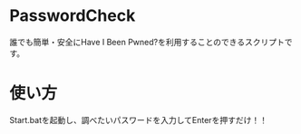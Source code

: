 # PasswordCheck
誰でも簡単・安全にHave I Been Pwned?を利用することのできるスクリプトです。

# 使い方
Start.batを起動し、調べたいパスワードを入力してEnterを押すだけ！！
